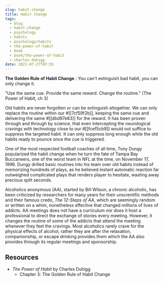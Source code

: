 ```yaml
---
slug: habit-change
title: Habit Change
tags:
  - blog
  - habit-change
  - psychology
  - habits
  - psychology/habits
  - the-power-of-habit
  - book
  - book/the-power-of-habit
  - charles-duhigg
date: 2021-07-27T07:55
---
```



**The Golden Rule of Habit Change**
:   You can't extinguish bad habit, you can only change it.

"Use the same cue. Provide the same reward. Change the routine." (The Power of
Habit, ch 3)

Old habits are never forgotten or can be extinguish altogether. We can only
replace the routine within our #[[7cf59f2b]], keeping the same cue and
delivering the same #[[dbd97e83]] for the reward. It has been proven through and
through by science, that even intercepting the neurological cravings with
technology close to our #[[fcef5cb9]] would not suffice to suppress the targeted
habit. It can only suppress long enough while the old habits ready to pounce
once the cue is triggered.

One of the most respected football coaches of all time, Tony Dungy popularized
the habit change when he turn the fate of Tampa Bay Buccaneers, one of the worst
team in NFL at the time, on November 17, 1996. Dungy drilled basic routines into
his team over old habits instead of memorizing hundreds of plays, as he believed
instant automatic reaction far outweighed complicated plays that renders player
to hesitate, wasting away precious split seconds.

Alcoholics anonymous (AA), started by Bill Wilson, a chronic alcoholic, has been
criticized by researchers for many years for their unscientific methods and
their famous credo, _The 12-Steps of AA_, which are seemingly random or written
on a whim, nonetheless effective that changed millions of lives of addicts. AA
meetings does not have a curriculum nor does it host a professional to direct
the exchange of stories every meeting. However, it changes the routine of some
of the addicts that attend the meeting whenever they feel the cravings. Most
alcoholics rarely crave for the physical effects of alcohol, rather they are
after the relaxation, companionship, or escape drinking provides them which the
AA also provides through its regular meetings and sponsorship.

## Resources

- _The Power of Habit_ by Charles Duhigg
  - Chapter 3: The Golden Rule of Habit Change
